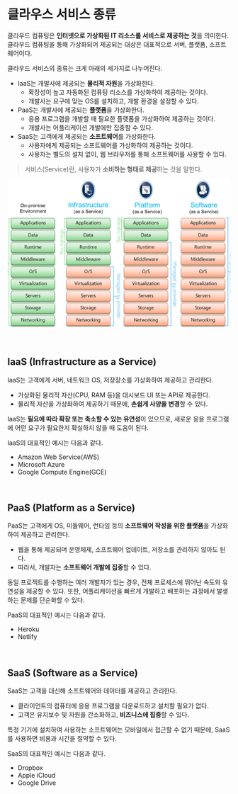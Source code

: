 # 클라우스 서비스 종류

클라우드 컴퓨팅은 **인터넷으로 가상화된 IT 리소스를 서비스로 제공하는 것**을 의미한다. 클라우드 컴퓨팅을 통해 가상화되어 제공되는 대상은 대표적으로 서버, 플랫폼, 소프트웨어이다.

클라우드 서비스의 종류는 크게 아래의 세가지로 나누어진다.

- IaaS는 개발사에 제공되는 **물리적 자원**을 가상화한다.
    - 확장성이 높고 자동화된 컴퓨팅 리소스를 가상화하여 제공하는 것이다.
    - 개발사는 요구에 맞는 OS를 설치하고, 개발 환경을 설정할 수 있다.
- PaaS는 개발사에 제공되는 **플랫폼**을 가상화한다.
    - 응용 프로그램을 개발할 때 필요한 플랫폼을 가상화하여 제공하는 것이다.
    - 개발사는 어플리케이션 개발에만 집중할 수 있다.
- SaaS는 고객에게 제공되는 **소프트웨어**를 가상화한다.
    - 사용자에게 제공되는 소프트웨어를 가상화하여 제공하는 것이다.
    - 사용자는 별도의 설치 없이, 웹 브라우저를 통해 소프트웨어를 사용할 수 있다.
> 서비스(Service)란, 사용자가 **소비하는 형태로 제공**하는 것을 말한다.

![클라우스 서비스 종류](./CloudServices.png)

<br>

## IaaS (Infrastructure as a Service)

IaaS는 고객에게 서버, 네트워크 OS, 저장장소를 가상화하여 제공하고 관리한다.

- 가상화된 물리적 자산(CPU, RAM 등)을 대시보드 UI 또는 API로 제공한다. 
- 물리적 자산을 가상화하여 제공하기 때문에, **손쉽게 사양을 변경**할 수 있다.

IaaS는 **필요에 따라 확장 또는 축소할 수 있는 유연성**이 있으므로, 새로운 응용 프로그램에 어떤 요구가 필요한지 확실하지 않을 때 도움이 된다.

IaaS의 대표적인 예시는 다음과 같다.

- Amazon Web Service(AWS)
- Microsoft Azure
- Google Compute Engine(GCE)

<br>

## PaaS (Platform as a Service)

PaaS는 고객에게 OS, 미들웨어, 런타임 등의 **소프트웨어 작성을 위한 플랫폼**을 가상화하여 제공하고 관리한다. 

- 웹을 통해 제공되며 운영체제, 소프트웨어 업데이트, 저장소를 관리하지 않아도 된다.
- 따라서, 개발자는 **소프트웨어 개발에 집중**할 수 있다.

동일 프로젝트를 수행하는 여러 개발자가 있는 경우, 전체 프로세스에 뛰어난 속도와 유연성을 제공할 수 있다. 또한, 어플리케이션을 빠르게 개발하고 배포하는 과정에서 발생하는 문제를 단순화할 수 있다.

PaaS의 대표적인 예시는 다음과 같다.

- Heroku
- Netlify

<br>

## SaaS (Software as a Service)

SaaS는 고객을 대신해 소프트웨어와 데이터를 제공하고 관리한다.

- 클라이언트의 컴퓨터에 응용 프로그램을 다운로드하고 설치할 필요가 없다.
- 고객은 유지보수 및 자원을 간소화하고, **비즈니스에 집중**할 수 있다.

특정 기기에 설치하여 사용하는 소프트웨어는 모바일에서 접근할 수 없기 때문에, SaaS를 사용하면 비용과 시간을 절약할 수 있다.

SaaS의 대표적인 예시는 다음과 같다.

- Dropbox
- Apple iCloud
- Google Drive
